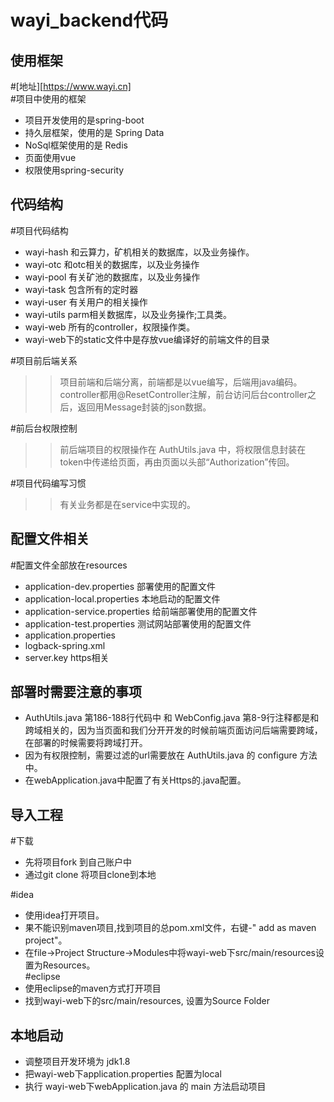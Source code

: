 wayi_backend代码
=============================
使用框架
-----------------------------
#[地址][https://www.wayi.cn]<br>
#项目中使用的框架
* 项目开发使用的是spring-boot
* 持久层框架，使用的是 Spring Data
* NoSql框架使用的是 Redis
* 页面使用vue
* 权限使用spring-security

代码结构
-----------------------------
#项目代码结构<br>
* wayi-hash 和云算力，矿机相关的数据库，以及业务操作。
* wayi-otc	和otc相关的数据库，以及业务操作
* wayi-pool	有关矿池的数据库，以及业务操作
* wayi-task 包含所有的定时器
* wayi-user 有关用户的相关操作
* wayi-utils parm相关数据库，以及业务操作;工具类。
* wayi-web	所有的controller，权限操作类。<br>
* wayi-web下的static文件中是存放vue编译好的前端文件的目录

#项目前后端关系<br>
>>	项目前端和后端分离，前端都是以vue编写，后端用java编码。controller都用@ResetController注解，前台访问后台controller之后，返回用Message封装的json数据。

#前后台权限控制<br>
>>	前后端项目的权限操作在 AuthUtils.java 中，将权限信息封装在token中传递给页面，再由页面以头部“Authorization”传回。

#项目代码编写习惯<br>
>>有关业务都是在service中实现的。

配置文件相关
-----------------------------
#配置文件全部放在resources<br>
* application-dev.properties 部署使用的配置文件
* application-local.properties 本地启动的配置文件
* application-service.properties 给前端部署使用的配置文件
* application-test.properties 测试网站部署使用的配置文件
* application.properties 
* logback-spring.xml 
* server.key https相关

部署时需要注意的事项
-----------------------------
* AuthUtils.java 第186-188行代码中  和 WebConfig.java 第8-9行注释都是和跨域相关的，因为当页面和我们分开开发的时候前端页面访问后端需要跨域，在部署的时候需要将跨域打开。
* 因为有权限控制，需要过滤的url需要放在 AuthUtils.java 的 configure 方法中。
* 在webApplication.java中配置了有关Https的.java配置。

导入工程
-----------------------------
#下载
* 先将项目fork 到自己账户中
* 通过git clone 将项目clone到本地

#idea
* 使用idea打开项目。
* 果不能识别maven项目,找到项目的总pom.xml文件，右键-" add as maven project"。
* 在file->Project Structure->Modules中将wayi-web下src/main/resources设置为Resources。<br>
#eclipse
* 使用eclipse的maven方式打开项目
* 找到wayi-web下的src/main/resources, 设置为Source Folder


本地启动
-----------------------------
* 调整项目开发环境为 jdk1.8
* 把wayi-web下application.properties 配置为local
* 执行 wayi-web下webApplication.java 的 main 方法启动项目


